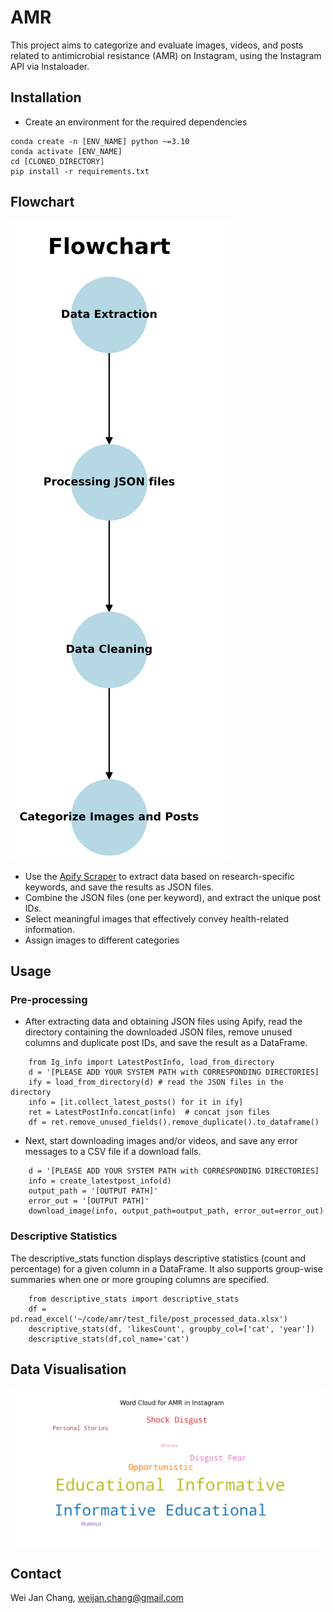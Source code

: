 # AMR

This project aims to categorize and evaluate images, videos, and posts related to antimicrobial resistance (AMR) on
Instagram, using the Instagram API via Instaloader.

## Installation

- Create an environment for the required dependencies

```
conda create -n [ENV_NAME] python ~=3.10
conda activate [ENV_NAME]
cd [CLONED_DIRECTORY]
pip install -r requirements.txt  
```

## Flowchart

![Example 2](figure/flowchart.png)

- Use the [Apify Scraper](https://console.apify.com/actors/shu8hvrXbJbY3Eb9W/input) to extract data based on
  research-specific keywords, and save the results as JSON files.
- Combine the JSON files (one per keyword), and extract the unique post IDs.
- Select meaningful images that effectively convey health-related information.
- Assign images to different categories

## Usage

### Pre-processing

- After extracting data and obtaining JSON files using Apify, read the directory containing the downloaded JSON files,
  remove unused columns and duplicate post IDs, and save the result as a DataFrame.

```
    from Ig_info import LatestPostInfo, load_from_directory
    d = '[PLEASE ADD YOUR SYSTEM PATH with CORRESPONDING DIRECTORIES]
    ify = load_from_directory(d) # read the JSON files in the directory
    info = [it.collect_latest_posts() for it in ify]
    ret = LatestPostInfo.concat(info)  # concat json files
    df = ret.remove_unused_fields().remove_duplicate().to_dataframe()
```

- Next, start downloading images and/or videos, and save any error messages to a CSV file if a download fails.

```
    d = '[PLEASE ADD YOUR SYSTEM PATH with CORRESPONDING DIRECTORIES]
    info = create_latestpost_info(d)
    output_path = '[OUTPUT PATH]'
    error_out = '[OUTPUT PATH]'
    download_image(info, output_path=output_path, error_out=error_out)
```

### Descriptive Statistics

The descriptive_stats function displays descriptive statistics (count and percentage) for a given column in a DataFrame.
It also supports group-wise summaries when one or more grouping columns are specified.

```
    from descriptive_stats import descriptive_stats
    df = pd.read_excel('~/code/amr/test_file/post_processed_data.xlsx')
    descriptive_stats(df, 'likesCount', groupby_col=['cat', 'year'])
    descriptive_stats(df,col_name='cat')
```

## Data Visualisation

![Example 1](figure/wordcloud.png)

## Contact

Wei Jan Chang, weijan.chang@gmail.com